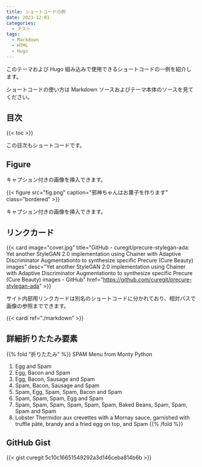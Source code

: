 ```yaml
---
title: ショートコードの例
date: 2023-12-01
categories:
  - テスト
tags:
  - Markdown
  - HTML
  - Hugo
---
```


このテーマおよび Hugo 組み込みで使用できるショートコードの一例を紹介します。

ショートコードの使い方は Markdown ソースおよびテーマ本体のソースを見てください。

<!--more-->

## 目次

{{< toc >}}

この目次もショートコードです。

## Figure

キャプション付きの画像を挿入できます。

{{< figure src="fig.png" caption="邪神ちゃんはお菓子を作ります" class="bordered" >}}

キャプション付きの画像を挿入できます。

## リンクカード

{{< card image="cover.jpg" title="GitHub - curegit/precure-stylegan-ada: Yet another StyleGAN 2.0 implementation using Chainer with Adaptive Discriminator Augmentationto to synthesize specific Precure (Cure Beauty) images" desc="Yet another StyleGAN 2.0 implementation using Chainer with Adaptive Discriminator Augmentationto to synthesize specific Precure (Cure Beauty) images - GitHub" href="https://github.com/curegit/precure-stylegan-ada" >}}

サイト内部用リンクカードは別名のショートコードに分かれており、相対パスで画像の参照までできます。

{{< cardi ref="./markdown" >}}

## 詳細折りたたみ要素

{{% fold "折りたたみ" %}}
SPAM Menu from Monty Python

1. Egg and Spam
2. Egg, Bacon and Spam
3. Egg, Bacon, Sausage and Spam
4. Spam, Bacon, Sausage and Spam
5. Spam, Egg, Spam, Spam, Bacon and Spam
6. Spam, Spam, Spam, Egg and Spam
7. Spam, Spam, Spam, Spam, Spam, Spam, Baked Beans, Spam, Spam, Spam and Spam
8. Lobster Thermidor aux crevettes with a Mornay sauce, garnished with truffle pâté, brandy and a fried egg on top, and Spam
{{% /fold %}}

## GitHub Gist

{{< gist curegit 5c10c16651549292a3d146ceba814b6b >}}
